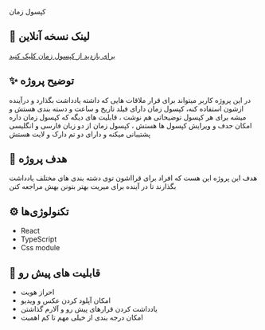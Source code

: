 کپسول زمان

## 🔗 لینک نسخه آنلاین

[برای بازدید از کپسول زمان کلیک کنید ](https://time-capsule-react.vercel.app)

## ✨ توضیح پروژه

در این پروژه کاربر میتواند برای قرار ملاقات هایی که داشته یادداشت بگذارد و درآینده ازشون استفاده کنه، کپسول زمان دارای فیلد تاریخ و ساعت و دسته بندی هستش و میشه برای هر کپسول توضیحاتی هم نوشت ، قابلیت های دیگه که کپسول زمان داره امکان حدف و ویرایش کپسول ها هستش ، کپسول زمان از دو زبان فارسی و انگلیسی پشتیبانی میکنه و دارای دو تم دارک و لایت هستش 

## 🎯 هدف پروژه

هدف این پروژه این هست که افراد برای قرااشون توی دشته بندی های مختلف یادداشت بگذارند تا در آینده برای میریت بهتر بتونن بهش مراجعه کنن 

## ⚙️ تکنولوژی‌ها

- React
- TypeScript
- Css module

## 🚀 قابلیت های پیش رو

- احراز هویت
- امکان آپلود کردن عکس و ویدیو
- یادداشت کردن قرارهای پیش رو و آلارم گذاشتن
- امکان درجه بندی از خیلی مهم تا کم اهمیت

